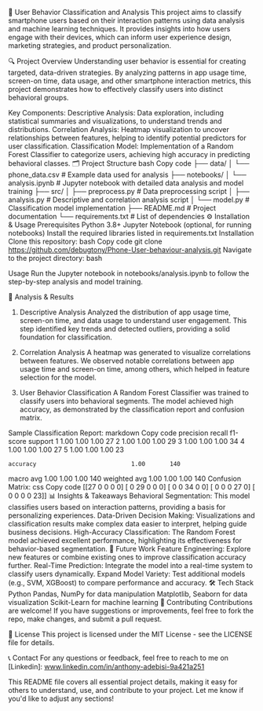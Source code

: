 📱 User Behavior Classification and Analysis
This project aims to classify smartphone users based on their interaction patterns using data analysis and machine learning techniques. It provides insights into how users engage with their devices, which can inform user experience design, marketing strategies, and product personalization.

🔍 Project Overview
Understanding user behavior is essential for creating targeted, data-driven strategies. By analyzing patterns in app usage time, screen-on time, data usage, and other smartphone interaction metrics, this project demonstrates how to effectively classify users into distinct behavioral groups.

Key Components:
Descriptive Analysis: Data exploration, including statistical summaries and visualizations, to understand trends and distributions.
Correlation Analysis: Heatmap visualization to uncover relationships between features, helping to identify potential predictors for user classification.
Classification Model: Implementation of a Random Forest Classifier to categorize users, achieving high accuracy in predicting behavioral classes.
🗂️ Project Structure
bash
Copy code
├── data/
│   └── phone_data.csv              # Example data used for analysis
├── notebooks/
│   └── analysis.ipynb              # Jupyter notebook with detailed data analysis and model training
├── src/
│   ├── preprocess.py               # Data preprocessing script
│   ├── analysis.py                 # Descriptive and correlation analysis script
│   └── model.py                    # Classification model implementation
├── README.md                       # Project documentation
└── requirements.txt                # List of dependencies
⚙️ Installation & Usage
Prerequisites
Python 3.8+
Jupyter Notebook (optional, for running notebooks)
Install the required libraries listed in requirements.txt
Installation
Clone this repository:
bash
Copy code
git clone https://github.com/debugtony/Phone-User-behaviour-analysis.git
Navigate to the project directory:
bash

Usage
Run the Jupyter notebook in notebooks/analysis.ipynb to follow the step-by-step analysis and model training.

🧩 Analysis & Results
1. Descriptive Analysis
Analyzed the distribution of app usage time, screen-on time, and data usage to understand user engagement. This step identified key trends and detected outliers, providing a solid foundation for classification.

2. Correlation Analysis
A heatmap was generated to visualize correlations between features. We observed notable correlations between app usage time and screen-on time, among others, which helped in feature selection for the model.

3. User Behavior Classification
A Random Forest Classifier was trained to classify users into behavioral segments. The model achieved high accuracy, as demonstrated by the classification report and confusion matrix.

Sample Classification Report:
markdown
Copy code
              precision    recall  f1-score   support
           1       1.00      1.00      1.00        27
           2       1.00      1.00      1.00        29
           3       1.00      1.00      1.00        34
           4       1.00      1.00      1.00        27
           5       1.00      1.00      1.00        23

    accuracy                           1.00       140
   macro avg       1.00      1.00      1.00       140
weighted avg       1.00      1.00      1.00       140
Confusion Matrix:
css
Copy code
[[27  0  0  0  0]
 [ 0 29  0  0  0]
 [ 0  0 34  0  0]
 [ 0  0  0 27  0]
 [ 0  0  0  0 23]]
📊 Insights & Takeaways
Behavioral Segmentation: This model classifies users based on interaction patterns, providing a basis for personalizing experiences.
Data-Driven Decision Making: Visualizations and classification results make complex data easier to interpret, helping guide business decisions.
High-Accuracy Classification: The Random Forest model achieved excellent performance, highlighting its effectiveness for behavior-based segmentation.
🚀 Future Work
Feature Engineering: Explore new features or combine existing ones to improve classification accuracy further.
Real-Time Prediction: Integrate the model into a real-time system to classify users dynamically.
Expand Model Variety: Test additional models (e.g., SVM, XGBoost) to compare performance and accuracy.
🛠️ Tech Stack
Python
Pandas, NumPy for data manipulation
Matplotlib, Seaborn for data visualization
Scikit-Learn for machine learning
🤝 Contributing
Contributions are welcome! If you have suggestions or improvements, feel free to fork the repo, make changes, and submit a pull request.

📄 License
This project is licensed under the MIT License - see the LICENSE file for details.

📞 Contact
For any questions or feedback, feel free to reach to me on [Linkedin]: www.linkedin.com/in/anthony-adebisi-9a421a251

This README file covers all essential project details, making it easy for others to understand, use, and contribute to your project. Let me know if you'd like to adjust any sections!







